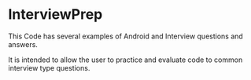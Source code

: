 # InterviewPrep
This Code has several examples of Android and Interview questions and answers.

It is intended to allow the user to practice and evaluate code to common interview type questions.
